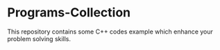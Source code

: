# Programs-Collection
This repository contains some C++ codes example which enhance your problem solving skills.
